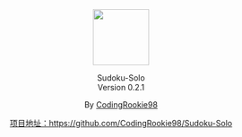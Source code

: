 ﻿<div style="text-align:center">
    <img src=":/svg/svg/Icon.svg" width="100" height="100"/>
</div>

<div style="text-align:center">
    <p>
        <a>Sudoku-Solo</a><br>
        <a>Version 0.2.1</a>
    </p>
    <p>
        By <a href="https://github.com/CodingRookie98">CodingRookie98</a>
    </p>
    <p><a href="https://github.com/CodingRookie98/Sudoku-Solo">项目地址：https://github.com/CodingRookie98/Sudoku-Solo</a></p>
</div>
